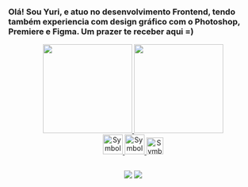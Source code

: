 ### Olá! Sou Yuri, e atuo no desenvolvimento Frontend, tendo também experiencia com design gráfico com o Photoshop, Premiere e Figma. Um prazer te receber aqui =)

<div align=center>
<a href="https://github.com/YuriCF1">
  <img height="180em" src="https://github-readme-stats.vercel.app/api?username=YuriCF1&show_icons=true&theme=chartreuse-dark&include_all_commits=true&count_private=true"/>
  <img height="180em" src="https://github-readme-stats.vercel.app/api/top-langs/?username=YuriCF1&layout=compact&langs_count=7&theme=chartreuse-dark"/>
</div>

<div align=center>
  <img alt="Symbol-HTML" src="https://cdn.jsdelivr.net/gh/devicons/devicon/icons/html5/html5-original-wordmark.svg" width="40" height="40"/> 
  <img alt="Symbol-CSS" src="https://cdn.jsdelivr.net/gh/devicons/devicon/icons/css3/css3-original-wordmark.svg" width="40" height="40"/>
  <img alt="Symbol-JavaScript" src="https://cdn.jsdelivr.net/gh/devicons/devicon/icons/javascript/javascript-original.svg" width="34" height="34"/>
</div>

##

<div align=center >
  <a href = "mailto: yuricruzf@gmail.com"> <img src= https://img.shields.io/badge/Gmail-D14836?style=for-the-badge&logo=gmail&logoColor=white target="_blank"></a>
  <a href = "https://www.linkedin.com/in/yf19/"> <img src= https://img.shields.io/badge/LinkedIn-0077B5?style=for-the-badge&logo=linkedin&logoColor=white target="_blank"> </a>
  
</div>

<!---
YuriCF1/YuriCF1 is a ✨ special ✨ repository because its `README.md` (this file) appears on your GitHub profile.
You can click the Preview link to take a look at your changes.
--->
